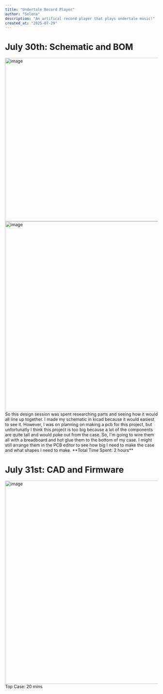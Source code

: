 ```yaml
---
title: "Undertale Record Player"
author: "Selena"
description: "An artifical record player that plays undertale music!"
created_at: "2025-07-29"
---
```


# July 30th: Schematic and BOM
<img width="917" height="539" alt="image" src="https://github.com/user-attachments/assets/334af999-117c-48cd-8548-1e9aed1a6e3a" />
<img width="1435" height="627" alt="image" src="https://github.com/user-attachments/assets/be8b0cb0-5c9e-4c6e-9f5e-66ea34d3b9b7" />
So this design session was spent researching parts and seeing how it would all line up together. I made my schematic in kicad because it would easiest to see it. However, I was on planning on making a pcb for this project, but unfortunatly I think this project is too big because a lot of the components are quite tall and would poke out from the case. So, I'm going to wire them all with a breadboard and hot glue them to the bottom of my case. I might still arrange them in the PCB editor to see how big I need to make the case and what shapes I need to make. 
**Total Time Spent: 2 hours**

# July 31st: CAD and Firmware

<img width="1198" height="670" alt="image" src="https://github.com/user-attachments/assets/910481c9-19c6-4273-9b86-d404d3e9d7eb" />
Top Case: 20 mins
